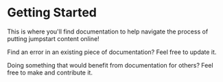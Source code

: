 # Getting Started

This is where you\'ll find documentation to help navigate the process of putting jumpstart content online!

Find an error in an existing piece of documentation? Feel free to update it.

Doing something that would benefit from documentation for others? Feel free to make and contribute it.
